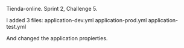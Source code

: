 Tienda-online. 
Sprint 2, Challenge 5. 

I added 3 files: 
application-dev.yml
application-prod.yml
application-test.yml

And changed the application propierties. 
